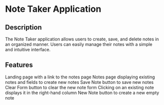 # Note Taker Application

## Description

The Note Taker application allows users to create, save, and delete notes in an organized manner. Users can easily manage their notes with a simple and intuitive interface.

## Features

Landing page with a link to the notes page
Notes page displaying existing notes and fields to create new notes
Save Note button to save new notes
Clear Form button to clear the new note form
Clicking on an existing note displays it in the right-hand column
New Note button to create a new empty note
